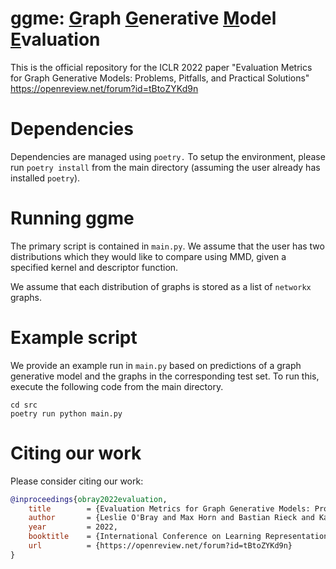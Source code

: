 # ggme: <u>G</u>raph <u>G</u>enerative <u>M</u>odel <u>E</u>valuation
This is the official repository for the ICLR 2022 paper "Evaluation Metrics for Graph Generative Models: Problems, Pitfalls, and Practical Solutions" https://openreview.net/forum?id=tBtoZYKd9n

# Dependencies

Dependencies are managed using `poetry.` To setup the environment,
please run `poetry install` from the main directory (assuming the user
already has installed `poetry`).

# Running ggme

The primary script is contained in `main.py`. We assume that the user
has two distributions which they would like to compare using MMD, given
a specified kernel and descriptor function. 

We assume that each distribution of graphs is stored as a list of `networkx`
graphs. 

# Example script  

We provide an example run in `main.py` based on predictions of a graph
generative model and the graphs in the corresponding test set. To run
this, execute the following code from the main directory.

```shell  
cd src
poetry run python main.py
```

# Citing our work

Please consider citing our work: 

```bibtex
@inproceedings{obray2022evaluation,
	title        = {Evaluation Metrics for Graph Generative Models: Problems, Pitfalls, and Practical Solutions},
	author       = {Leslie O'Bray and Max Horn and Bastian Rieck and Karsten Borgwardt},
	year         = 2022,
	booktitle    = {International Conference on Learning Representations},
	url          = {https://openreview.net/forum?id=tBtoZYKd9n}
}
```

